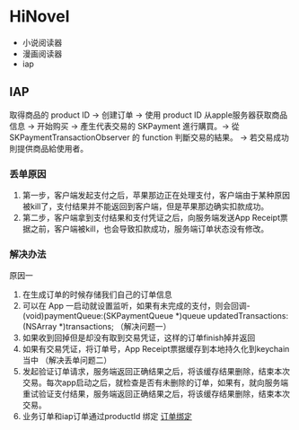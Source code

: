 # HiNovel

- 小说阅读器
- 漫画阅读器
- iap

## IAP

取得商品的 product ID -> 创建订单 -> 使用 product ID 从apple服务器获取商品信息 -> 开始购买 -> 產生代表交易的 SKPayment 進行購買。-> 從 SKPaymentTransactionObserver 的 function 判斷交易的結果。 -> 若交易成功則提供商品給使用者。

### 丢单原因

1. 第一步，客户端发起支付之后，苹果那边正在处理支付，客户端由于某种原因被kill了，支付结果并不能返回到客户端，但是苹果那边确实扣款成功。
2. 第二步，客户端拿到支付结果和支付凭证之后，向服务端发送App Receipt票据之前，客户端被kill，也会导致扣款成功，服务端订单状态没有修改。

### 解决办法

原因一

1. 在生成订单的时候存储我们自己的订单信息 
2. 可以在 App 一启动就设置监听，如果有未完成的支付，则会回调- (void)paymentQueue:(SKPaymentQueue *)queue updatedTransactions:(NSArray *)transactions; （解决问题一）
3. 如果收到回掉但是却没有取到交易凭证，这样的订单finish掉并返回
4. 如果有交易凭证，将订单号，App Receipt票据缓存到本地持久化到keychain当中 （解决丢单问题二）
5. 发起验证订单请求，服务端返回正确结果之后，将该缓存结果删除，结束本次交易。每次app启动之后，就检查是否有未删除的订单，如果有，就向服务端重试验证支付结果，服务端返回正确结果之后，将该缓存结果删除，结束本次交易。
6. 业务订单和iap订单通过productId 绑定 [订单绑定](https://juejin.cn/post/6844903538259132430)

